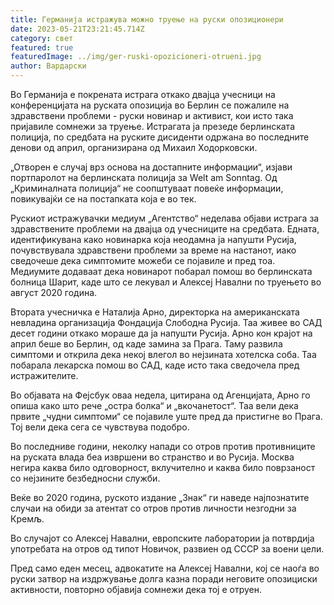 ```yaml
---
title: Германија истражува можно труење на руски опозиционери
date: 2023-05-21T23:21:45.714Z
category: свет
featured: true
featuredImage: ../img/ger-ruski-opozicioneri-otrueni.jpg
author: Вардарски
---
```

Во Германија е покрената истрага откако двајца учесници на конференцијата на руската опозиција во Берлин се пожалиле на здравствени проблеми - руски новинар и активист, кои исто така пријавиле сомнежи за труење. Истрагата ја презеде берлинската полиција, по средбата на руските дисиденти одржана во последните денови од април, организирана од Михаил Ходорковски.

„Отворен е случај врз основа на достапните информации“, изјави портпаролот на берлинската полиција за Welt am Sonntag. Од „Криминалната полиција“ не соопштуваат повеќе информации, повикувајќи се на постапката која е во тек.

Рускиот истражувачки медиум „Агентство“ неделава објави истрага за здравствените проблеми на двајца од учесниците на средбата. Едната, идентификувана како новинарка која неодамна ја напушти Русија, почувствувала здравствени проблеми за време на настанот, иако сведочеше дека симптомите можеби се појавиле и пред тоа. Медиумите додаваат дека новинарот побарал помош во берлинската болница Шарит, каде што се лекувал и Алексеј Навални по труењето во август 2020 година.

Втората учесничка е Наталија Арно, директорка на американската невладина организација Фондација Слободна Русија. Таа живее во САД десет години откако мораше да ја напушти Русија. Арно кон крајот на април беше во Берлин, од каде замина за Прага. Таму развила симптоми и открила дека некој влегол во нејзината хотелска соба. Таа побарала лекарска помош во САД, каде исто така сведочела пред истражителите.

Во објавата на Фејсбук оваа недела, цитирана од Агенцијата, Арно го опиша како што рече „остра болка“ и „вкочанетост“. Таа вели дека првите „чудни симптоми“ се појавиле уште пред да пристигне во Прага. Тој вели дека сега се чувствува подобро.

Во последниве години, неколку напади со отров против противниците на руската влада беа извршени во странство и во Русија. Москва негира каква било одговорност, вклучително и каква било поврзаност со нејзините безбедносни служби.

Веќе во 2020 година, руското издание „Знак“ ги наведе најпознатите случаи на обиди за атентат со отров против личности незгодни за Кремљ.

Во случајот со Алексеј Навални, европските лаборатории ја потврдија употребата на отров од типот Новичок, развиен од СССР за воени цели.

Пред само еден месец, адвокатите на Алексеј Навални, кој се наоѓа во руски затвор на издржување долга казна поради неговите опозициски активности, повторно објавија сомнежи дека тој е отруен.